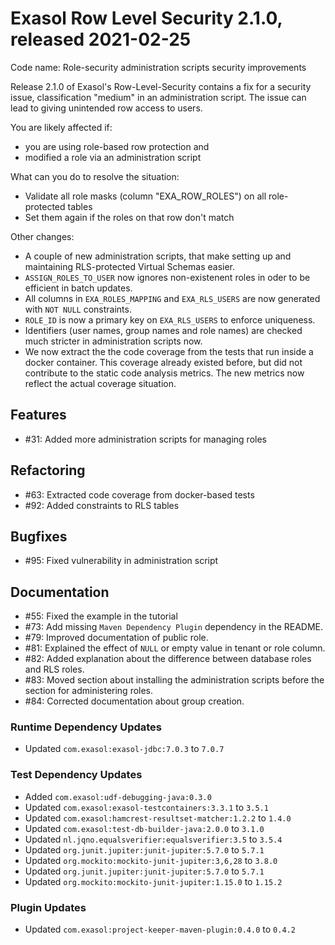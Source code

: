 # Exasol Row Level Security 2.1.0, released 2021-02-25

Code name: Role-security administration scripts security improvements

Release 2.1.0 of Exasol's Row-Level-Security contains a fix for a security issue, classification "medium" in an administration script. The issue can lead to giving unintended row access to users.

You are likely affected if:

* you are using role-based row protection and
* modified a role via an administration script

What can you do to resolve the situation:

* Validate all role masks (column "EXA_ROW_ROLES") on all role-protected tables
* Set them again if the roles on that row don't match

Other changes:

* A couple of new administration scripts, that make setting up and maintaining RLS-protected Virtual Schemas easier.
* `ASSIGN_ROLES_TO_USER` now ignores non-existenent roles in oder to be efficient in batch updates.
* All columns in `EXA_ROLES_MAPPING` and `EXA_RLS_USERS` are now generated with `NOT NULL` constraints.
* `ROLE_ID` is now a primary key on `EXA_RLS_USERS` to enforce uniqueness.
* Identifiers (user names, group names and role names) are checked much stricter in administration scripts now.
* We now extract the the code coverage from the tests that run inside a docker container. This coverage already existed before, but did not contribute to the static code analysis metrics. The new metrics now reflect the actual coverage situation.

## Features

* #31: Added more administration scripts for managing roles

## Refactoring

* #63: Extracted code coverage from docker-based tests
* #92: Added constraints to RLS tables

## Bugfixes

* #95: Fixed vulnerability in administration script

## Documentation

* #55: Fixed the example in the tutorial
* #73: Add missing `Maven Dependency Plugin` dependency in the README.
* #79: Improved documentation of public role.
* #81: Explained the effect of `NULL` or empty value in tenant or role column.
* #82: Added explanation about the difference between database roles and RLS roles.
* #83: Moved section about installing the administration scripts before the section for administering roles.
* #84: Corrected documentation about group creation.

### Runtime Dependency Updates

* Updated `com.exasol:exasol-jdbc:7.0.3` to `7.0.7`

### Test Dependency Updates

* Added `com.exasol:udf-debugging-java:0.3.0`
* Updated `com.exasol:exasol-testcontainers:3.3.1` to `3.5.1`
* Updated `com.exasol:hamcrest-resultset-matcher:1.2.2` to `1.4.0`
* Updated `com.exasol:test-db-builder-java:2.0.0` to `3.1.0`
* Updated `nl.jqno.equalsverifier:equalsverifier:3.5` to `3.5.4`
* Updated `org.junit.jupiter:junit-jupiter:5.7.0` to `5.7.1`
* Updated `org.mockito:mockito-junit-jupiter:3,6,28` to `3.8.0`
* Updated `org.junit.jupiter:junit-jupiter:5.7.0` to `5.7.1`
* Updated `org.mockito:mockito-junit-jupiter:1.15.0` to `1.15.2`

### Plugin Updates

* Updated `com.exasol:project-keeper-maven-plugin:0.4.0` to `0.4.2`
